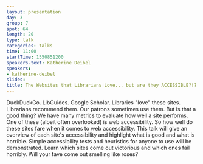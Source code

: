 ```yaml
---
layout: presentation
day: 3
group: 7
spot: 64
length: 20
type: talk
categories: talks
time: 11:00
startTime: 1550851200
speakers-text: Katherine Deibel
speakers:
- katherine-deibel
slides:
title: The Websites that Librarians Love... but are they ACCESSIBLE?!?
---
```

DuckDuckGo. LibGuides. Google Scholar. Libraries "love" these sites. Librarians recommend them. Our patrons sometimes use them. But is that a good thing? We have many metrics to evaluate how well a site performs. One of these (albeit often overlooked) is web accessibility. So how well do these sites fare when it comes to web accessibility. This talk will give an overview of each site's accessibility and highlight what is good and what is horrible. Simple accessibility tests and heuristics for anyone to use will be demonstrated. Learn which sites come out victorious and which ones fail horribly. Will your fave come out smelling like roses?
